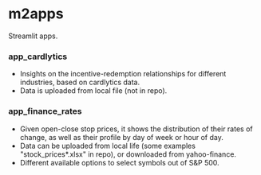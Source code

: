 # m2apps

Streamlit apps.

### app_cardlytics
- Insights on the incentive-redemption relationships for different industries, based on cardlytics data. 
- Data is uploaded from local file (not in repo).

### app_finance_rates
- Given open-close stop prices, it shows the distribution of their rates of change, as well as their profile by day of week or hour of day.
- Data can be uploaded from local life (some examples "stock_prices*.xlsx" in repo), or downloaded from yahoo-finance. 
- Different available options to select symbols out of S&P 500.
